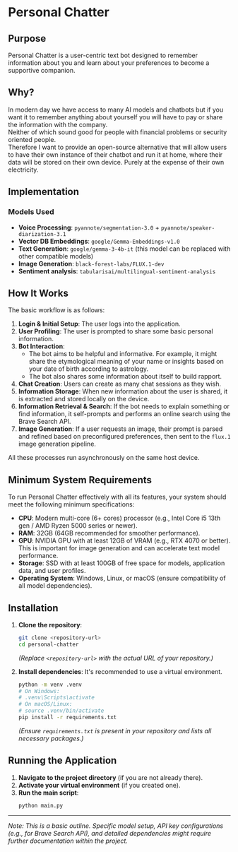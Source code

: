 # Personal Chatter

## Purpose
Personal Chatter is a user-centric text bot designed to remember information about you and learn about your preferences to become a supportive companion.

## Why?
In modern day we have access to many AI models and chatbots but if you want it to remember anything about yourself you will have to pay or share the information with the company.  
Neither of which sound good for people with financial problems or security oriented people.  
Therefore I want to provide an open-source alternative that will allow users to have their own instance of their chatbot and run it at home, where their data will be stored on their own device. Purely at the expense of their own electricity.

## Implementation

### Models Used
-   **Voice Processing**: `pyannote/segmentation-3.0` + `pyannote/speaker-diarization-3.1`
-   **Vector DB Embeddings**: `google/Gemma-Embeddings-v1.0`
-   **Text Generation**: `google/gemma-3-4b-it` (this model can be replaced with other compatible models)
-   **Image Generation**: `black-forest-labs/FLUX.1-dev`
-   **Sentiment analysis**: `tabularisai/multilingual-sentiment-analysis`

## How It Works
The basic workflow is as follows:
1.  **Login & Initial Setup**: The user logs into the application.
2.  **User Profiling**: The user is prompted to share some basic personal information.
3.  **Bot Interaction**:
    *   The bot aims to be helpful and informative. For example, it might share the etymological meaning of your name or insights based on your date of birth according to astrology.
    *   The bot also shares some information about itself to build rapport.
4.  **Chat Creation**: Users can create as many chat sessions as they wish.
5.  **Information Storage**: When new information about the user is shared, it is extracted and stored locally on the device.
6.  **Information Retrieval & Search**: If the bot needs to explain something or find information, it self-prompts and performs an online search using the Brave Search API.
7.  **Image Generation**: If a user requests an image, their prompt is parsed and refined based on preconfigured preferences, then sent to the `flux.1` image generation pipeline.

All these processes run asynchronously on the same host device.

## Minimum System Requirements
To run Personal Chatter effectively with all its features, your system should meet the following minimum specifications:
-   **CPU**: Modern multi-core (6+ cores) processor (e.g., Intel Core i5 13th gen / AMD Ryzen 5000 series or newer).
-   **RAM**: 32GB (64GB recommended for smoother performance).
-   **GPU**: NVIDIA GPU with at least 12GB of VRAM (e.g., RTX 4070 or better). This is important for image generation and can accelerate text model performance.
-   **Storage**: SSD with at least 100GB of free space for models, application data, and user profiles.
-   **Operating System**: Windows, Linux, or macOS (ensure compatibility of all model dependencies).

## Installation
1.  **Clone the repository**:
    ```bash
    git clone <repository-url>
    cd personal-chatter
    ```
    *(Replace `<repository-url>` with the actual URL of your repository.)*

2.  **Install dependencies**:
    It's recommended to use a virtual environment.
    ```bash
    python -m venv .venv
    # On Windows:
    # .venv\Scripts\activate
    # On macOS/Linux:
    # source .venv/bin/activate
    pip install -r requirements.txt
    ```
    *(Ensure `requirements.txt` is present in your repository and lists all necessary packages.)*

## Running the Application
1.  **Navigate to the project directory** (if you are not already there).
2.  **Activate your virtual environment** (if you created one).
3.  **Run the main script**:
    ```bash
    python main.py
    ```

---
*Note: This is a basic outline. Specific model setup, API key configurations (e.g., for Brave Search API), and detailed dependencies might require further documentation within the project.*
